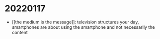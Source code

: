 # 20220117

-   [[the medium is the message]]: television structures your day, smartphones are about using the smartphone and not necessarily the content
